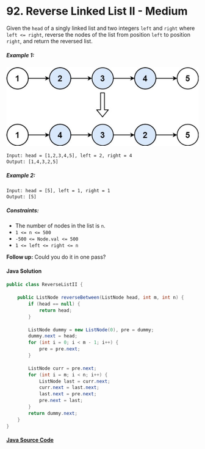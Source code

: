# 92. Reverse Linked List II - Medium

Given the ```head``` of a singly linked list and two integers ```left``` and ```right``` where ```left <= right```, reverse the nodes of the list from position ```left``` to position ```right```, and return the reversed list.

 

##### Example 1:
![](92_sample_01.jpeg)

```
Input: head = [1,2,3,4,5], left = 2, right = 4
Output: [1,4,3,2,5]
```

##### Example 2:

```
Input: head = [5], left = 1, right = 1
Output: [5]
``` 

##### Constraints:

- The number of nodes in the list is ```n```.
- ```1 <= n <= 500```
- ```-500 <= Node.val <= 500```
- ```1 <= left <= right <= n```
 

<b>Follow up:</b> Could you do it in one pass?

#### Java Solution
```java
public class ReverseListII {

    public ListNode reverseBetween(ListNode head, int m, int n) {
        if (head == null) {
            return head;
        }

        ListNode dummy = new ListNode(0), pre = dummy;
        dummy.next = head;
        for (int i = 0; i < m - 1; i++) {
            pre = pre.next;
        }

        ListNode curr = pre.next;
        for (int i = m; i < n; i++) {
            ListNode last = curr.next;
            curr.next = last.next;
            last.next = pre.next;
            pre.next = last;
        }
        return dummy.next;
    }
}
```

#### [Java Source Code](../../../src/main/java/com/algorithm/linkedlists/ReverseListII.java)